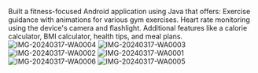 Built a fitness-focused Android application using Java that offers: Exercise guidance with animations for various gym exercises. 
Heart rate monitoring using the device's camera and flashlight. Additional features like a calorie calculator, BMI calculator, health tips, and meal plans.
![IMG-20240317-WA0004](https://github.com/User-SkullCaptain/Fitbit_2024/assets/62234761/d1df6c11-6d02-4d7a-91bc-86540a25aac6) 
![IMG-20240317-WA0003](https://github.com/User-SkullCaptain/Fitbit_2024/assets/62234761/8d18c9ee-90e5-46b7-b3ea-0f432d1e43a8)
![IMG-20240317-WA0002](https://github.com/User-SkullCaptain/Fitbit_2024/assets/62234761/3b167290-0bce-4b3b-a18f-6e5f34ecc3ba)
![IMG-20240317-WA0001](https://github.com/User-SkullCaptain/Fitbit_2024/assets/62234761/3adb142e-8a42-4b08-9203-8e59f86be526)
![IMG-20240317-WA0006](https://github.com/User-SkullCaptain/Fitbit_2024/assets/62234761/54cf66e2-9752-4dc1-8efe-7a1eb855f1fb)
![IMG-20240317-WA0005](https://github.com/User-SkullCaptain/Fitbit_2024/assets/62234761/0eb4c63e-7f0f-42cd-8558-acf2fdb40f32)
